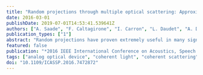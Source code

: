 ```yaml
---
title: "Random projections through multiple optical scattering: Approximating Kernels at the speed of light"
date: 2016-03-01
publishDate: 2019-07-01T14:53:41.539641Z
authors: ["A. Saade", "F. Caltagirone", "I. Carron", "L. Daudet", "A. Drémeau", "S. Gigan", "F. Krzakala"]
publication_types: ["1"]
abstract: "Random projections have proven extremely useful in many signal processing and machine learning applications. However, they often require either to store a very large random matrix, or to use a different, structured matrix to reduce the computational and memory costs. Here, we overcome this difficulty by proposing an analog, optical device, that performs the random projections literally at the speed of light without having to store any matrix in memory. This is achieved using the physical properties of multiple coherent scattering of coherent light in random media. We use this device on a simple task of classification with a kernel machine, and we show that, on the MNIST database, the experimental results closely match the theoretical performance of the corresponding kernel. This framework can help make kernel methods practical for applications that have large training sets and/or require real-time prediction. We discuss possible extensions of the method in terms of a class of kernels, speed, memory consumption and different problems."
featured: false
publication: "*2016 IEEE International Conference on Acoustics, Speech and Signal Processing (ICASSP)*"
tags: ["analog optical device", "coherent light", "coherent scattering", "computational costs", "Kernel", "kernel machine", "kernel methods", "Kernel methods", "large-scale data processing", "light scattering", "machine learning", "machine learning applications", "memory consumption", "memory costs", "micromirrors", "MNIST database", "Nonlinear optics", "optical computing", "optical scattering", "Optical scattering", "Paints", "Performance evaluation", "random matrix", "random media", "random projections", "signal processing", "Training"]
doi: "10.1109/ICASSP.2016.7472872"
---
```


